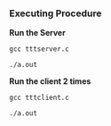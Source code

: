 ### Executing Procedure


<b> Run the Server</b>

`gcc tttserver.c`

`./a.out`


<b> Run the client 2 times</b>

`gcc tttclient.c`

`./a.out`